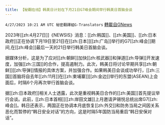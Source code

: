 ```yaml
---
title: 【秘翻在线】韩美日计划在下月21日G7峰会期间举行韩美日首脑会谈
---
```

`4/27/2023 10:21 AM UTC 秘密翻譯組G-Translators` [轉載自GNews](https://gnews.org/articles/1257198)

        

2023年[[zh:4月27日]]《NEWSIS》消息：[[zh:韩国]]、[[zh:美国]]、[[zh:日本政府]]正在协调下月19日至21日在[[zh:日本]][[zh:广岛]]举行的G7[[zh:峰会]]期间,在[[zh:峰会]]最后一天的21日举行韩美日首脑会谈。

据媒体分析，这是为了应对[[zh:朝鲜]]加快[[zh:核武器]]和弹道[[zh:导弹]]开发速度，加强[[zh:三国]]的合作，提高遏制力。此次，韩美日将讨论早期共享[[zh:朝鲜]][[zh:导弹]]情报的具体方案，并加强合作。如果韩美日会谈成功举行，[[zh:三国]]首脑将自去年[[zh:11月]]在[[zh:柬埔寨]][[zh:金边]]举行的东盟(ASEAN)上会面后，时隔6个月再次举行首脑会谈。

据[[zh:日本政府]]相关人士透露，此次是重视韩美日合作的[[zh:美国]]首先提议举行会谈。此前，[[zh:日本首相]][[zh:岸田文雄]]上月邀请尹锡悦总统出席G7[[zh:峰会]]。韩日还表示，两国正在协调本月底恢复[[zh:外交]]和防务当局之间因关系恶化而暂停的“韩日安全对话”的方向，这是时隔5年国防当局重启“韩日安保对话”。
